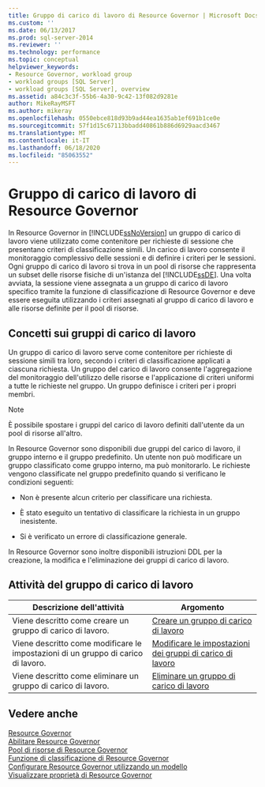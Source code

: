 ```yaml
---
title: Gruppo di carico di lavoro di Resource Governor | Microsoft Docs
ms.custom: ''
ms.date: 06/13/2017
ms.prod: sql-server-2014
ms.reviewer: ''
ms.technology: performance
ms.topic: conceptual
helpviewer_keywords:
- Resource Governor, workload group
- workload groups [SQL Server]
- workload groups [SQL Server], overview
ms.assetid: a84c3c3f-55b6-4a30-9c42-13f082d9281e
author: MikeRayMSFT
ms.author: mikeray
ms.openlocfilehash: 0550ebce818d93b9ad44ea1635ab1ef691b1ce0e
ms.sourcegitcommit: 57f1d15c67113bbadd40861b886d6929aacd3467
ms.translationtype: MT
ms.contentlocale: it-IT
ms.lasthandoff: 06/18/2020
ms.locfileid: "85063552"
---
```

# <a name="resource-governor-workload-group"></a>Gruppo di carico di lavoro di Resource Governor
  In Resource Governor in [!INCLUDE[ssNoVersion](../../includes/ssnoversion-md.md)] un gruppo di carico di lavoro viene utilizzato come contenitore per richieste di sessione che presentano criteri di classificazione simili. Un carico di lavoro consente il monitoraggio complessivo delle sessioni e di definire i criteri per le sessioni. Ogni gruppo di carico di lavoro si trova in un pool di risorse che rappresenta un subset delle risorse fisiche di un'istanza del [!INCLUDE[ssDE](../../includes/ssde-md.md)]. Una volta avviata, la sessione viene assegnata a un gruppo di carico di lavoro specifico tramite la funzione di classificazione di Resource Governor e deve essere eseguita utilizzando i criteri assegnati al gruppo di carico di lavoro e alle risorse definite per il pool di risorse.  
  
## <a name="workload-group-concepts"></a>Concetti sui gruppi di carico di lavoro  
 Un gruppo di carico di lavoro serve come contenitore per richieste di sessione simili tra loro, secondo i criteri di classificazione applicati a ciascuna richiesta. Un gruppo del carico di lavoro consente l'aggregazione del monitoraggio dell'utilizzo delle risorse e l'applicazione di criteri uniformi a tutte le richieste nel gruppo. Un gruppo definisce i criteri per i propri membri.  
  
> [!NOTE]  
>  È possibile spostare i gruppi del carico di lavoro definiti dall'utente da un pool di risorse all'altro.  
  
 In Resource Governor sono disponibili due gruppi del carico di lavoro, il gruppo interno e il gruppo predefinito. Un utente non può modificare un gruppo classificato come gruppo interno, ma può monitorarlo. Le richieste vengono classificate nel gruppo predefinito quando si verificano le condizioni seguenti:  
  
-   Non è presente alcun criterio per classificare una richiesta.  
  
-   È stato eseguito un tentativo di classificare la richiesta in un gruppo inesistente.  
  
-   Si è verificato un errore di classificazione generale.  
  
 In Resource Governor sono inoltre disponibili istruzioni DDL per la creazione, la modifica e l'eliminazione dei gruppi di carico di lavoro.  
  
## <a name="workload-group-tasks"></a>Attività del gruppo di carico di lavoro  
  
|Descrizione dell'attività|Argomento|  
|----------------------|-----------|  
|Viene descritto come creare un gruppo di carico di lavoro.|[Creare un gruppo di carico di lavoro](create-a-workload-group.md)|  
|Viene descritto come modificare le impostazioni di un gruppo di carico di lavoro.|[Modificare le impostazioni dei gruppi di carico di lavoro](change-workload-group-settings.md)|  
|Viene descritto come eliminare un gruppo di carico di lavoro.|[Eliminare un gruppo di carico di lavoro](delete-a-workload-group.md)|  
  
## <a name="see-also"></a>Vedere anche  
 [Resource Governor](resource-governor.md)   
 [Abilitare Resource Governor](enable-resource-governor.md)   
 [Pool di risorse di Resource Governor](resource-governor-resource-pool.md)   
 [Funzione di classificazione di Resource Governor](resource-governor-classifier-function.md)   
 [Configurare Resource Governor utilizzando un modello](configure-resource-governor-using-a-template.md)   
 [Visualizzare proprietà di Resource Governor](view-resource-governor-properties.md)  
  
  
